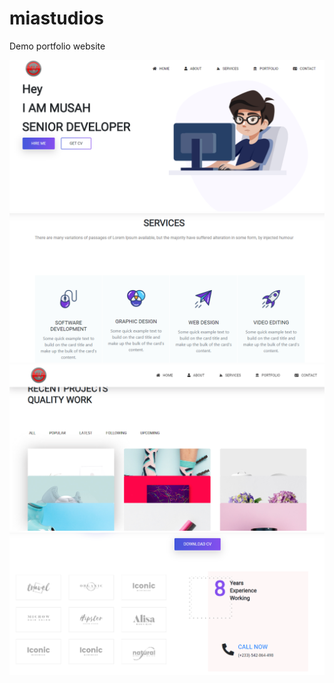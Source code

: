 # miastudios
Demo portfolio website 

![Screenshot](Screenshot1.png)
![Screenshot](Screenshot2.png)
![Screenshot](Screenshot3.png)
![Screenshot](Screenshot4.png)
